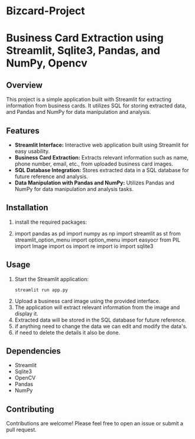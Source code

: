 # Bizcard-Project


# Business Card Extraction using Streamlit, Sqlite3, Pandas, and NumPy, Opencv

## Overview
This project is a simple application built with Streamlit for extracting information from business cards. It utilizes SQL for storing extracted data, and Pandas and NumPy for data manipulation and analysis.


## Features

- **Streamlit Interface:** Interactive web application built using Streamlit for easy usability.
- **Business Card Extraction:** Extracts relevant information such as name, phone number, email, etc., from uploaded business card images.
- **SQL Database Integration:** Stores extracted data in a SQL database for future reference and analysis.
- **Data Manipulation with Pandas and NumPy:** Utilizes Pandas and NumPy for data manipulation and analysis tasks.

## Installation
1. install the  required packages:
   
2. import pandas as pd
    import numpy as np
    import streamlit as st
    from streamlit_option_menu import option_menu
    import easyocr
    from PIL import Image
    import os
    import re
    import io
    import sqlite3

 

## Usage
1. Start the Streamlit application:
    ```
    streamlit run app.py
    ```
2. Upload a business card image using the provided interface.
3. The application will extract relevant information from the image and display it.
4. Extracted data will be stored in the SQL database for future reference.
5. if anything need to change the data we can edit and modify the data's.
6. if need to delete the details it also be done.

## Dependencies
- Streamlit
- Sqlite3
- OpenCV
- Pandas
- NumPy

## Contributing
Contributions are welcome! Please feel free to open an issue or submit a pull request.





